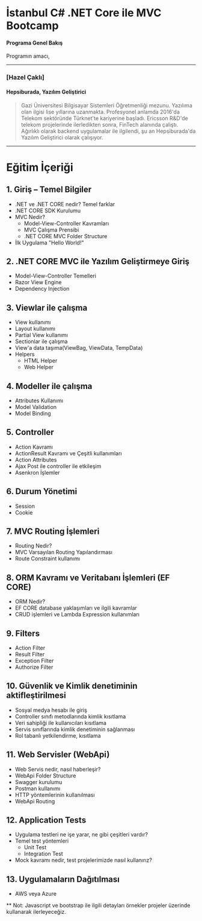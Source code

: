 # İstanbul C# .NET Core ile MVC Bootcamp

#### Programa Genel Bakış
Programın amacı, 

---

### [Hazel Çaklı]

#### Hepsiburada, Yazılım Geliştirici

> Gazi Üniversitesi Bilgisayar Sistemleri Öğretmenliği mezunu. Yazılıma olan ilgisi lise yıllarına uzanmakta. Profesyonel anlamda 2016'da Telekom sektöründe Türknet'te kariyerine başladı. Ericsson R&D'de telekom projelerinde ilerledikten sonra, FinTech alanında çalıştı. Ağırlıklı olarak backend uygulamalar ile ilgilendi, şu an Hepsiburada'da Yazılım Geliştirici olarak çalışıyor.

---


# Eğitim İçeriği

## 1. Giriş – Temel Bilgiler
  * .NET ve .NET CORE nedir? Temel farklar
  * .NET CORE SDK Kurulumu
  * MVC Nedir?
    * Model-View-Controller Kavramları
    * MVC Çalışma Prensibi
    * .NET CORE MVC Folder Structure
  * İlk Uygulama &quot;Hello World!&quot;
## 2. .NET CORE MVC ile Yazılım Geliştirmeye Giriş
  * Model-View-Controller Temelleri
  * Razor View Engine
  * Dependency Injection
## 3. Viewlar ile çalışma
  * View kullanımı
  * Layout kullanımı
  * Partial View kullanımı
  * Sectionlar ile çalışma
  * View'a data taşıma(ViewBag, ViewData, TempData)
  * Helpers
    * HTML Helper
    * Web Helper
## 4. Modeller ile çalışma
  * Attributes Kullanımı
  * Model Validation
  * Model Binding
## 5. Controller
  * Action Kavramı
  * ActionResult Kavramı ve Çeşitli kullanımları
  * Action Attributes
  * Ajax Post ile controller ile etkileşim
  * Asenkron İşlemler
## 6. Durum Yönetimi
  * Session
  * Cookie
## 7. MVC Routing İşlemleri
  * Routing Nedir?
  * MVC Varsayılan Routing Yapılandırması
  * Route Constraint kullanımı
## 8. ORM Kavramı ve Veritabanı İşlemleri (EF CORE)
  * ORM Nedir?
  * EF CORE database yaklaşımları ve ilgili kavramlar
  * CRUD işlemleri ve Lambda Expression kullanımları
## 9. Filters
  * Action Filter
  * Result Filter
  * Exception Filter
  * Authorize Filter
## 10. Güvenlik ve Kimlik denetiminin aktifleştirilmesi
  * Sosyal medya hesabı ile giriş
  * Controller sınıfı metodlarında kimlik kısıtlama
  * Veri sahipliği ile kullanıcıları kısıtlama
  * Servis sınıflarında kimlik denetiminin sağlanması
  * Rol tabanlı yetkilendirme, kısıtlama
## 11. Web Servisler (WebApi)
  * Web Servis nedir, nasıl haberleşir?
  * WebApi Folder Structure
  * Swagger kurulumu
  * Postman kullanımı
  * HTTP yöntemlerinin kullanılması
  * WebApi Routing
## 12. Application Tests
  * Uygulama testleri ne işe yarar, ne gibi çeşitleri vardır?
  * Temel test yöntemleri
    * Unit Test
    * Integration Test
  * Mock kavramı nedir, test projelerimizde nasıl kullanırız?
## 13. Uygulamaların Dağıtılması
  * AWS veya Azure

** Not: Javascript ve bootstrap ile ilgili detayları örnekler projeler üzerinde kullanarak ilerleyeceğiz.
